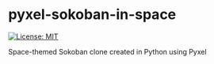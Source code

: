 # pyxel-sokoban-in-space
[![License: MIT](https://img.shields.io/badge/License-MIT-yellow.svg)](https://opensource.org/licenses/MIT)

Space-themed Sokoban clone created in Python using Pyxel
